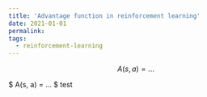 ```yaml
---
title: 'Advantage function in reinforcement learning'
date: 2021-01-01
permalink: 
tags:
  - reinforcement-learning
---
```

$$ A(s, a) = ... $$

$ A(s, a) = ... $ test


